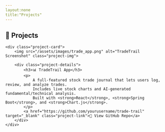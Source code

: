 ```yaml
---
layout:none
title:"Projects"
---
```

<!DOCTYPE html>
<html lang="en">
<head>
  <meta charset="UTF-8">
  <title>Projects</title>
  <link rel="stylesheet" href="/assets/css/style.css">
</head>
<body>
<div class="projects-container">
    <h2>🚀 Projects</h2>

    <div class="project-card">
        <img src="/assets/images/trade_app.png" alt="TradeTrail Screenshot" class="project-img">

        <div class="project-details">
            <h3>📊 TradeTrail App</h3>
            <p>
                A full-featured stock trade journal that lets users log, review, and analyze trades.
                Includes live stock charts and AI-generated fundamental/technical analysis.
                Built with <strong>React</strong>, <strong>Spring Boot</strong>, and <strong>Chart.js</strong>.
            </p>
            <a href="https://github.com/yourusername/trade-trail" target="_blank" class="project-link">🔗 View GitHub Repo</a>
        </div>
    </div>

</div>
</body>
</html>
